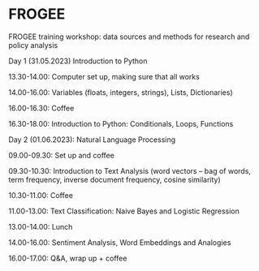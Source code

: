 # FROGEE
FROGEE training workshop: data sources and methods for research and policy analysis


Day 1 (31.05.2023)
Introduction to Python

13.30-14.00: Computer set up, making sure that all works

14.00-16.00: Variables (floats, integers, strings), Lists, Dictionaries)

16.00-16.30: Coffee 

16.30-18.00: Introduction to Python: Conditionals, Loops, Functions


Day 2 (01.06.2023):
Natural Language Processing

09.00-09.30: Set up and coffee

09.30-10.30: Introduction to Text Analysis (word vectors – bag of words, term frequency, inverse document frequency, cosine similarity)

10.30-11.00: Coffee

11.00-13.00: Text Classification: Naive Bayes and Logistic Regression

13.00-14.00: Lunch

14.00-16.00: Sentiment Analysis, Word Embeddings and Analogies

16.00-17.00: Q&A, wrap up + coffee
